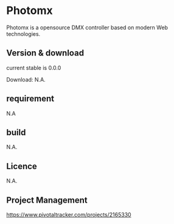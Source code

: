# Photomx
Photomx is a opensource DMX controller based on modern Web technologies.  

## Version & download
current stable is 0.0.0  
  
Download: N.A.

## requirement
  
N.A  

## build
  
N.A.  
  
## Licence
  
N.A.  

## Project Management

https://www.pivotaltracker.com/projects/2165330